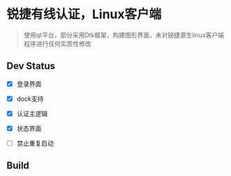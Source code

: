 # 锐捷有线认证，Linux客户端

> 使用qt平台，部分采用Dtk框架，构建图形界面，未对锐捷源生linux客户端程序进行任何实质性修改



##  Dev Status

- [x] 登录界面
- [x] dock支持
- [x] 认证主逻辑
- [x] 状态界面
- [ ] 禁止重复启动



## Build

```bash

```



